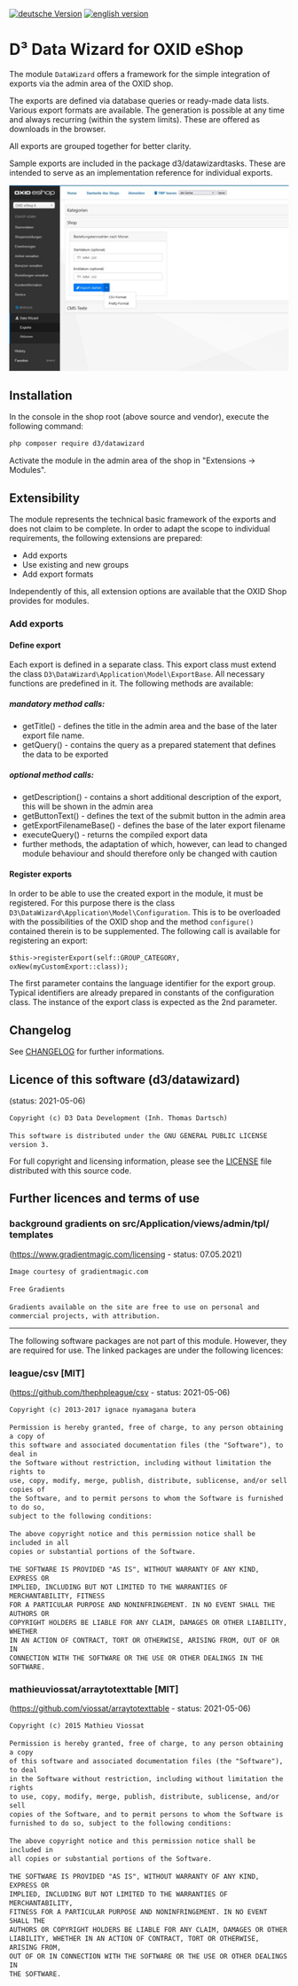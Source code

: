 [![deutsche Version](https://logos.oxidmodule.com/de2_xs.svg)](README.md)
[![english version](https://logos.oxidmodule.com/en2_xs.svg)](README.en.md)

# D³ Data Wizard for OXID eShop

The module `DataWizard` offers a framework for the simple integration of exports via the admin area of the OXID shop.

The exports are defined via database queries or ready-made data lists. Various export formats are available. The generation is possible at any time and always recurring (within the system limits). These are offered as downloads in the browser.

All exports are grouped together for better clarity.

Sample exports are included in the package d3/datawizardtasks. These are intended to serve as an implementation reference for individual exports.

![administration area](assets/administration_exports.jpg "administration area")

## Installation

In the console in the shop root (above source and vendor), execute the following command:

```bash
php composer require d3/datawizard
``` 

Activate the module in the admin area of the shop in "Extensions -> Modules".

## Extensibility

The module represents the technical basic framework of the exports and does not claim to be complete. In order to adapt the scope to individual requirements, the following extensions are prepared:

- Add exports
- Use existing and new groups
- Add export formats

Independently of this, all extension options are available that the OXID Shop provides for modules.

### Add exports

#### Define export

Each export is defined in a separate class. This export class must extend the class `D3\DataWizard\Application\Model\ExportBase`. All necessary functions are predefined in it. The following methods are available:

##### mandatory method calls:
- getTitle() - defines the title in the admin area and the base of the later export file name.
- getQuery() - contains the query as a prepared statement that defines the data to be exported

##### optional method calls:
- getDescription() - contains a short additional description of the export, this will be shown in the admin area
- getButtonText() - defines the text of the submit button in the admin area
- getExportFilenameBase() - defines the base of the later export filename
- executeQuery() - returns the compiled export data
- further methods, the adaptation of which, however, can lead to changed module behaviour and should therefore only be changed with caution

#### Register exports

In order to be able to use the created export in the module, it must be registered. For this purpose there is the class `D3\DataWizard\Application\Model\Configuration`. This is to be overloaded with the possibilities of the OXID shop and the method `configure()` contained therein is to be supplemented. The following call is available for registering an export:

```
$this->registerExport(self::GROUP_CATEGORY, oxNew(myCustomExport::class));
```

The first parameter contains the language identifier for the export group. Typical identifiers are already prepared in constants of the configuration class. The instance of the export class is expected as the 2nd parameter.

## Changelog

See [CHANGELOG](CHANGELOG.md) for further informations.

## Licence of this software (d3/datawizard)
(status: 2021-05-06)

```
Copyright (c) D3 Data Development (Inh. Thomas Dartsch)

This software is distributed under the GNU GENERAL PUBLIC LICENSE version 3.
```

For full copyright and licensing information, please see the [LICENSE](LICENSE.md) file distributed with this source code.

## Further licences and terms of use

### background gradients on src/Application/views/admin/tpl/ templates
(https://www.gradientmagic.com/licensing - status: 07.05.2021)

```
Image courtesy of gradientmagic.com

Free Gradients

Gradients available on the site are free to use on personal and commercial projects, with attribution.
```

-------------------------------------------------------------------------------

The following software packages are not part of this module. However, they are required for use. The linked packages are under the following licences:

### league/csv [MIT]
(https://github.com/thephpleague/csv - status: 2021-05-06)

```
Copyright (c) 2013-2017 ignace nyamagana butera

Permission is hereby granted, free of charge, to any person obtaining a copy of
this software and associated documentation files (the "Software"), to deal in
the Software without restriction, including without limitation the rights to
use, copy, modify, merge, publish, distribute, sublicense, and/or sell copies of
the Software, and to permit persons to whom the Software is furnished to do so,
subject to the following conditions:

The above copyright notice and this permission notice shall be included in all
copies or substantial portions of the Software.

THE SOFTWARE IS PROVIDED "AS IS", WITHOUT WARRANTY OF ANY KIND, EXPRESS OR
IMPLIED, INCLUDING BUT NOT LIMITED TO THE WARRANTIES OF MERCHANTABILITY, FITNESS
FOR A PARTICULAR PURPOSE AND NONINFRINGEMENT. IN NO EVENT SHALL THE AUTHORS OR
COPYRIGHT HOLDERS BE LIABLE FOR ANY CLAIM, DAMAGES OR OTHER LIABILITY, WHETHER
IN AN ACTION OF CONTRACT, TORT OR OTHERWISE, ARISING FROM, OUT OF OR IN
CONNECTION WITH THE SOFTWARE OR THE USE OR OTHER DEALINGS IN THE SOFTWARE.
```

### mathieuviossat/arraytotexttable [MIT]
(https://github.com/viossat/arraytotexttable - status: 2021-05-06)

```
Copyright (c) 2015 Mathieu Viossat

Permission is hereby granted, free of charge, to any person obtaining a copy
of this software and associated documentation files (the "Software"), to deal
in the Software without restriction, including without limitation the rights
to use, copy, modify, merge, publish, distribute, sublicense, and/or sell
copies of the Software, and to permit persons to whom the Software is
furnished to do so, subject to the following conditions:

The above copyright notice and this permission notice shall be included in
all copies or substantial portions of the Software.

THE SOFTWARE IS PROVIDED "AS IS", WITHOUT WARRANTY OF ANY KIND, EXPRESS OR
IMPLIED, INCLUDING BUT NOT LIMITED TO THE WARRANTIES OF MERCHANTABILITY,
FITNESS FOR A PARTICULAR PURPOSE AND NONINFRINGEMENT. IN NO EVENT SHALL THE
AUTHORS OR COPYRIGHT HOLDERS BE LIABLE FOR ANY CLAIM, DAMAGES OR OTHER
LIABILITY, WHETHER IN AN ACTION OF CONTRACT, TORT OR OTHERWISE, ARISING FROM,
OUT OF OR IN CONNECTION WITH THE SOFTWARE OR THE USE OR OTHER DEALINGS IN
THE SOFTWARE.
```
